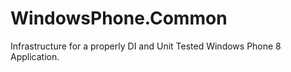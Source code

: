 WindowsPhone.Common
====================

Infrastructure for a properly DI and Unit Tested Windows Phone 8 Application.

